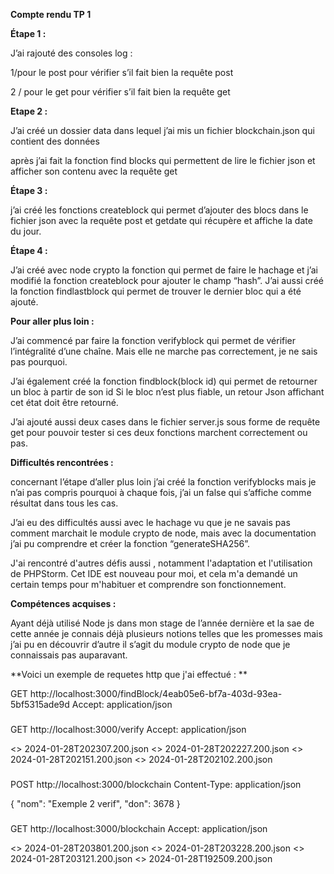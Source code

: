 **Compte rendu TP 1**

**Étape 1 :**

J’ai rajouté des consoles log :

1/pour le post pour vérifier s’il fait bien la requête post

2 / pour le get pour vérifier s’il fait bien la requête get

**Etape 2 :**

J’ai créé un dossier data dans lequel j’ai mis un fichier blockchain.json qui contient des données

après j’ai fait la fonction find blocks qui permettent de lire le fichier json et afficher son contenu avec la requête get

**Étape 3 :**

j’ai créé les fonctions createblock qui permet d’ajouter des blocs dans le fichier json avec la requête post et getdate qui récupère et affiche la date du jour.

**Étape 4 :**

J’ai créé avec node crypto la fonction qui permet de faire le hachage et j’ai modifié la fonction createblock pour ajouter le champ “hash”. J’ai aussi créé la fonction findlastblock qui permet de trouver le dernier bloc qui a été ajouté.

**Pour aller plus loin :**


J’ai commencé par faire la fonction verifyblock qui permet de vérifier l’intégralité d’une chaîne. Mais elle ne marche pas correctement, je ne sais pas pourquoi.

J’ai également créé la fonction findblock(block id) qui permet de retourner un bloc à partir de son id Si le bloc n’est plus fiable, un retour Json affichant cet état doit être retourné.

J’ai ajouté aussi deux cases dans le fichier server.js sous forme de requête get pour pouvoir tester si ces deux fonctions marchent correctement ou pas.

**Difficultés rencontrées :**


concernant l’étape d’aller plus loin j’ai créé la fonction verifyblocks mais je n’ai pas compris pourquoi à chaque fois, j’ai un false qui s’affiche comme résultat dans tous les cas.

J’ai eu des difficultés aussi avec le hachage vu que je ne savais pas comment marchait le module crypto de node, mais avec la documentation j’ai pu comprendre et créer la fonction “generateSHA256”.

J'ai rencontré d'autres défis aussi , notamment l'adaptation et l'utilisation de PHPStorm. Cet IDE est nouveau pour moi, et cela m'a demandé un certain temps pour m'habituer et comprendre son fonctionnement.


**Compétences acquises :**

Ayant déjà utilisé Node js dans mon stage de l’année dernière et la sae de cette année je connais déjà plusieurs notions telles que les promesses mais j’ai pu en découvrir d’autre il s’agit du module crypto de node que je connaissais pas auparavant. 

**Voici un exemple de requetes http que j'ai effectué : **

GET http://localhost:3000/findBlock/4eab05e6-bf7a-403d-93ea-5bf5315ade9d
Accept: application/json

###
GET http://localhost:3000/verify
Accept: application/json

<> 2024-01-28T202307.200.json
<> 2024-01-28T202227.200.json
<> 2024-01-28T202151.200.json
<> 2024-01-28T202102.200.json

###
POST http://localhost:3000/blockchain
Content-Type: application/json

{
  "nom": "Exemple 2 verif",
  "don": 3678
}


###
GET http://localhost:3000/blockchain
Accept: application/json

<> 2024-01-28T203801.200.json
<> 2024-01-28T203228.200.json
<> 2024-01-28T203121.200.json
<> 2024-01-28T192509.200.json

###
